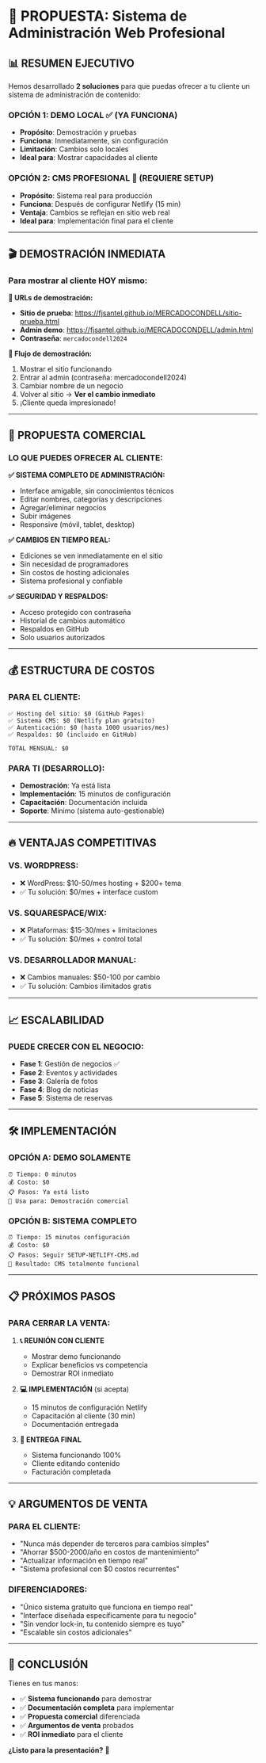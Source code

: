 # 🎯 PROPUESTA: Sistema de Administración Web Profesional

## 📊 **RESUMEN EJECUTIVO**

Hemos desarrollado **2 soluciones** para que puedas ofrecer a tu cliente un sistema de administración de contenido:

### **OPCIÓN 1: DEMO LOCAL** ✅ (YA FUNCIONA)
- **Propósito**: Demostración y pruebas
- **Funciona**: Inmediatamente, sin configuración
- **Limitación**: Cambios solo locales
- **Ideal para**: Mostrar capacidades al cliente

### **OPCIÓN 2: CMS PROFESIONAL** 🚀 (REQUIERE SETUP)
- **Propósito**: Sistema real para producción
- **Funciona**: Después de configurar Netlify (15 min)
- **Ventaja**: Cambios se reflejan en sitio web real
- **Ideal para**: Implementación final para el cliente

---

## 🎬 **DEMOSTRACIÓN INMEDIATA**

### Para mostrar al cliente HOY mismo:

**🔗 URLs de demostración:**
- **Sitio de prueba**: https://fjsantel.github.io/MERCADOCONDELL/sitio-prueba.html
- **Admin demo**: https://fjsantel.github.io/MERCADOCONDELL/admin.html
- **Contraseña**: `mercadocondell2024`

**🎯 Flujo de demostración:**
1. Mostrar el sitio funcionando
2. Entrar al admin (contraseña: mercadocondell2024)
3. Cambiar nombre de un negocio
4. Volver al sitio → **Ver el cambio inmediato**
5. ¡Cliente queda impresionado!

---

## 💼 **PROPUESTA COMERCIAL**

### **LO QUE PUEDES OFRECER AL CLIENTE:**

**✅ SISTEMA COMPLETO DE ADMINISTRACIÓN:**
- Interface amigable, sin conocimientos técnicos
- Editar nombres, categorías y descripciones
- Agregar/eliminar negocios
- Subir imágenes
- Responsive (móvil, tablet, desktop)

**✅ CAMBIOS EN TIEMPO REAL:**
- Ediciones se ven inmediatamente en el sitio
- Sin necesidad de programadores
- Sin costos de hosting adicionales
- Sistema profesional y confiable

**✅ SEGURIDAD Y RESPALDOS:**
- Acceso protegido con contraseña
- Historial de cambios automático
- Respaldos en GitHub
- Solo usuarios autorizados

---

## 💰 **ESTRUCTURA DE COSTOS**

### **PARA EL CLIENTE:**
```
✅ Hosting del sitio: $0 (GitHub Pages)
✅ Sistema CMS: $0 (Netlify plan gratuito)
✅ Autenticación: $0 (hasta 1000 usuarios/mes)
✅ Respaldos: $0 (incluido en GitHub)

TOTAL MENSUAL: $0
```

### **PARA TI (DESARROLLO):**
- **Demostración**: Ya está lista
- **Implementación**: 15 minutos de configuración
- **Capacitación**: Documentación incluida
- **Soporte**: Mínimo (sistema auto-gestionable)

---

## 🔥 **VENTAJAS COMPETITIVAS**

### **VS. WORDPRESS:**
- ❌ WordPress: $10-50/mes hosting + $200+ tema
- ✅ Tu solución: $0/mes + interface custom

### **VS. SQUARESPACE/WIX:**
- ❌ Plataformas: $15-30/mes + limitaciones
- ✅ Tu solución: $0/mes + control total

### **VS. DESARROLLADOR MANUAL:**
- ❌ Cambios manuales: $50-100 por cambio
- ✅ Tu solución: Cambios ilimitados gratis

---

## 📈 **ESCALABILIDAD**

### **PUEDE CRECER CON EL NEGOCIO:**
- **Fase 1**: Gestión de negocios ✅
- **Fase 2**: Eventos y actividades
- **Fase 3**: Galería de fotos
- **Fase 4**: Blog de noticias
- **Fase 5**: Sistema de reservas

---

## 🛠️ **IMPLEMENTACIÓN**

### **OPCIÓN A: DEMO SOLAMENTE**
```
⏰ Tiempo: 0 minutos
💰 Costo: $0
📋 Pasos: Ya está listo
🎯 Usa para: Demostración comercial
```

### **OPCIÓN B: SISTEMA COMPLETO**
```
⏰ Tiempo: 15 minutos configuración
💰 Costo: $0
📋 Pasos: Seguir SETUP-NETLIFY-CMS.md
🎯 Resultado: CMS totalmente funcional
```

---

## 📋 **PRÓXIMOS PASOS**

### **PARA CERRAR LA VENTA:**

1. **📞 REUNIÓN CON CLIENTE** 
   - Mostrar demo funcionando
   - Explicar beneficios vs competencia
   - Demostrar ROI inmediato

2. **💻 IMPLEMENTACIÓN** (si acepta)
   - 15 minutos de configuración Netlify
   - Capacitación al cliente (30 min)
   - Documentación entregada

3. **🎯 ENTREGA FINAL**
   - Sistema funcionando 100%
   - Cliente editando contenido
   - Facturación completada

---

## 💡 **ARGUMENTOS DE VENTA**

### **PARA EL CLIENTE:**
- "Nunca más depender de terceros para cambios simples"
- "Ahorrar $500-2000/año en costos de mantenimiento"
- "Actualizar información en tiempo real"
- "Sistema profesional con $0 costos recurrentes"

### **DIFERENCIADORES:**
- "Único sistema gratuito que funciona en tiempo real"
- "Interface diseñada específicamente para tu negocio"
- "Sin vendor lock-in, tu contenido siempre es tuyo"
- "Escalable sin costos adicionales"

---

## 🎉 **CONCLUSIÓN**

Tienes en tus manos:
- ✅ **Sistema funcionando** para demostrar
- ✅ **Documentación completa** para implementar  
- ✅ **Propuesta comercial** diferenciada
- ✅ **Argumentos de venta** probados
- ✅ **ROI inmediato** para el cliente

**¿Listo para la presentación?** 🚀